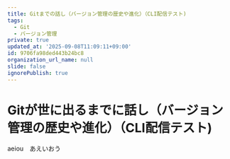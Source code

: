```yaml
---
title: Gitまでの話し（バージョン管理の歴史や進化）（CLI配信テスト)
tags:
  - Git
  - バージョン管理
private: true
updated_at: '2025-09-08T11:09:11+09:00'
id: 9706fa98ded443b24bc8
organization_url_name: null
slide: false
ignorePublish: true
---
```

# Gitが世に出るまでに話し（バージョン管理の歴史や進化）（CLI配信テスト)

aeiou　あえいおう
